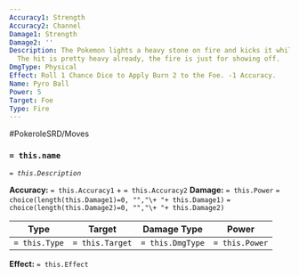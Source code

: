 ```yaml
---
Accuracy1: Strength
Accuracy2: Channel
Damage1: Strength
Damage2: ''
Description: The Pokemon lights a heavy stone on fire and kicks it while it's ablaze.
  The hit is pretty heavy already, the fire is just for showing off.
DmgType: Physical
Effect: Roll 1 Chance Dice to Apply Burn 2 to the Foe. -1 Accuracy.
Name: Pyro Ball
Power: 5
Target: Foe
Type: Fire
---
```


#PokeroleSRD/Moves

### `= this.name` 
*`= this.Description`*

**Accuracy:** `= this.Accuracy1` + `= this.Accuracy2`
**Damage:** `= this.Power` `= choice(length(this.Damage1)=0, "","\+ "+ this.Damage1)` `= choice(length(this.Damage2)=0, "","\+ "+ this.Damage2)`

| Type          | Target          | Damage Type          | Power          |
| ------------- | --------------- | ---------------- | -------------- |
| `= this.Type` | `= this.Target` | `= this.DmgType` | `= this.Power` | 

**Effect:** `= this.Effect`
